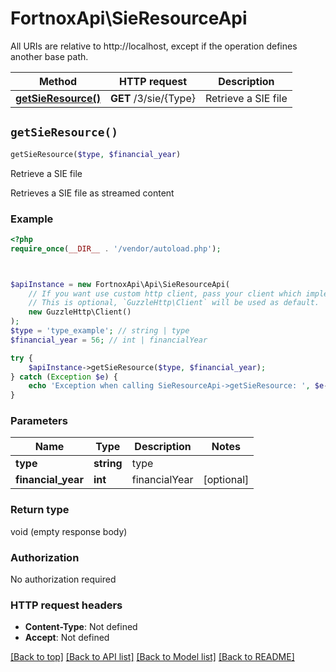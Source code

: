# FortnoxApi\SieResourceApi

All URIs are relative to http://localhost, except if the operation defines another base path.

| Method | HTTP request | Description |
| ------------- | ------------- | ------------- |
| [**getSieResource()**](SieResourceApi.md#getSieResource) | **GET** /3/sie/{Type} | Retrieve a SIE file |


## `getSieResource()`

```php
getSieResource($type, $financial_year)
```

Retrieve a SIE file

Retrieves a SIE file as streamed content

### Example

```php
<?php
require_once(__DIR__ . '/vendor/autoload.php');



$apiInstance = new FortnoxApi\Api\SieResourceApi(
    // If you want use custom http client, pass your client which implements `GuzzleHttp\ClientInterface`.
    // This is optional, `GuzzleHttp\Client` will be used as default.
    new GuzzleHttp\Client()
);
$type = 'type_example'; // string | type
$financial_year = 56; // int | financialYear

try {
    $apiInstance->getSieResource($type, $financial_year);
} catch (Exception $e) {
    echo 'Exception when calling SieResourceApi->getSieResource: ', $e->getMessage(), PHP_EOL;
}
```

### Parameters

| Name | Type | Description  | Notes |
| ------------- | ------------- | ------------- | ------------- |
| **type** | **string**| type | |
| **financial_year** | **int**| financialYear | [optional] |

### Return type

void (empty response body)

### Authorization

No authorization required

### HTTP request headers

- **Content-Type**: Not defined
- **Accept**: Not defined

[[Back to top]](#) [[Back to API list]](../../README.md#endpoints)
[[Back to Model list]](../../README.md#models)
[[Back to README]](../../README.md)
